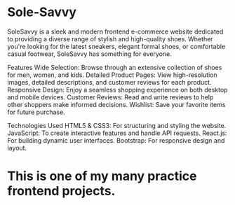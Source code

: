 # Sole-Savvy
SoleSavvy is a sleek and modern frontend e-commerce website dedicated to providing a diverse range of stylish and high-quality shoes. Whether you're looking for the latest sneakers, elegant formal shoes, or comfortable casual footwear, SoleSavvy has something for everyone.

Features
Wide Selection: Browse through an extensive collection of shoes for men, women, and kids.
Detailed Product Pages: View high-resolution images, detailed descriptions, and customer reviews for each product.
Responsive Design: Enjoy a seamless shopping experience on both desktop and mobile devices.
Customer Reviews: Read and write reviews to help other shoppers make informed decisions.
Wishlist: Save your favorite items for future purchase.

Technologies Used
HTML5 & CSS3: For structuring and styling the website.
JavaScript: To create interactive features and handle API requests.
React.js: For building dynamic user interfaces.
Bootstrap: For responsive design and layout.

# This is one of my many practice frontend projects.
